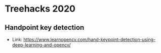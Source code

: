 # Treehacks 2020

## Handpoint key detection
* Link: https://www.learnopencv.com/hand-keypoint-detection-using-deep-learning-and-opencv/


